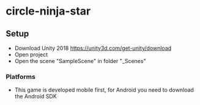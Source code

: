 # circle-ninja-star

## Setup
- Download Unity 2018 https://unity3d.com/get-unity/download
- Open project
- Open the scene "SampleScene" in folder "_Scenes"

### Platforms
- This game is developed mobile first, for Android you need to download the Android SDK
